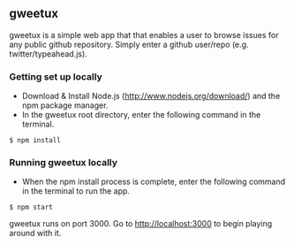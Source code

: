 
## gweetux
gweetux is a simple web app that that enables a user to browse issues for any public github repository.  Simply enter a github user/repo (e.g. twitter/typeahead.js).

### Getting set up locally
* Download & Install Node.js (http://www.nodejs.org/download/) and the npm package manager.
* In the gweetux root directory, enter the following command in the terminal.

```
$ npm install
```

### Running gweetux locally
* When the npm install process is complete, enter the following command in the terminal to run the app.

```
$ npm start
```

gweetux runs on port 3000.  Go to [http://localhost:3000](http://localhost:3000) to begin playing around with it.

